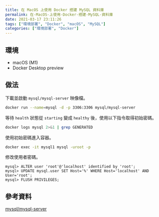 ```yaml
---
title: 在 MacOS 上使用 Docker 搭建 MySQL 資料庫
permalink: 在-MacOS-上使用-Docker-搭建-MySQL-資料庫
date: 2021-03-17 23:11:26
tags: ["環境部署", "Docker", "macOS", "MySQL"]
categories: ["環境部署", "Docker"]
---
```


## 環境

- macOS (M1)
- Docker Desktop preview

## 做法

下載並啟動 `mysql/mysql-server` 映像檔。

```BASH
docker run --name=mysql -d -p 3306:3306 mysql/mysql-server
```

等待 `health` 狀態從 `starting` 變成 `healthy` 後，使用以下指令取得初始密碼。

```BASH
docker logs mysql 2>&1 | grep GENERATED
```

使用初始密碼進入容器。

```BASH
docker exec -it mysql1 mysql -uroot -p
```

修改使用者密碼。

```MYSQL
mysql> ALTER user 'root'@'localhost' identified by 'root';
mysql> UPDATE mysql.user SET Host='%' WHERE Host='localhost' AND User='root';
mysql> FLUSH PRIVILEGES;
```

## 參考資料

[mysql/mysql-server](https://hub.docker.com/r/mysql/mysql-server/)
